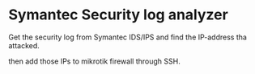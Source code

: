 # Symantec Security log analyzer

Get the security log from Symantec IDS/IPS and find the IP-address tha attacked. 

then add those IPs to mikrotik firewall through SSH.